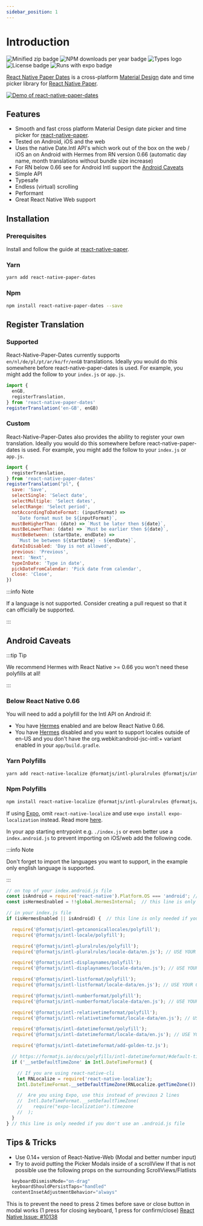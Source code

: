 ```yaml
---
sidebar_position: 1
---
```


# Introduction

![Minified zip badge](https://badgen.net/bundlephobia/minzip/react-native-paper-dates)
![NPM downloads per year badge](https://badgen.net/npm/dy/react-native-paper-dates)
![Types logo](https://badgen.net/npm/types/react-native-paper-dates)
![License badge](https://badgen.net/npm/license/react-native-paper-dates)
![Runs with expo badge](https://img.shields.io/badge/Runs%20with%20Expo-4630EB.svg?style=flat-square&logo=EXPO&labelColor=f3f3f3&logoColor=000)

[React Native Paper Dates](https://github.com/web-ridge/react-native-paper-dates) is a cross-platform [Material Design](https://m3.material.io/) date and time picker library for [React Native Paper](https://reactnativepaper.com/).

[![Demo of react-native-paper-dates](https://user-images.githubusercontent.com/6492229/98866767-bd3f2780-246d-11eb-890e-3491b47c95c5.gif)](https://www.youtube.com/watch?v=SHhQU2doTug)

## Features

- Smooth and fast cross platform Material Design date picker and time picker for [react-native-paper](https://reactnativepaper.com/).
- Tested on Android, iOS and the web
- Uses the native Date.Intl API's which work out of the box on the web / iOS an on Android with Hermes from RN version 0.66 (automatic day name, month translations without bundle size increase)
- For RN below 0.66 see for Android Intl support the [Android Caveats](#android-caveats)
- Simple API
- Typesafe
- Endless (virtual) scrolling
- Performant
- Great React Native Web support

## Installation

### Prerequisites

Install and follow the guide at [react-native-paper](https://callstack.github.io/react-native-paper/getting-started.html).

### Yarn

```bash
yarn add react-native-paper-dates
```

### Npm

```bash
npm install react-native-paper-dates --save
```

## Register Translation

### Supported

React-Native-Paper-Dates currently supports `en/nl/de/pl/pt/ar/ko/fr/enGB` translations. Ideally you would do this somewhere before react-native-paper-dates is used. For example, you might add the follow to your `index.js` or `app.js`.

```javascript
import {
  enGB,
  registerTranslation,
} from 'react-native-paper-dates'
registerTranslation('en-GB', enGB)
```

### Custom

React-Native-Paper-Dates also provides the ability to register your own translation. Ideally you would do this somewhere before react-native-paper-dates is used. For example, you might add the follow to your `index.js` or `app.js`.

```javascript
import {
  registerTranslation,
} from 'react-native-paper-dates'
registerTranslation("pl", {
  save: 'Save',
  selectSingle: 'Select date',
  selectMultiple: 'Select dates',
  selectRange: 'Select period',
  notAccordingToDateFormat: (inputFormat) =>
    `Date format must be ${inputFormat}`,
  mustBeHigherThan: (date) => `Must be later then ${date}`,
  mustBeLowerThan: (date) => `Must be earlier then ${date}`,
  mustBeBetween: (startDate, endDate) =>
    `Must be between ${startDate} - ${endDate}`,
  dateIsDisabled: 'Day is not allowed',
  previous: 'Previous',
  next: 'Next',
  typeInDate: 'Type in date',
  pickDateFromCalendar: 'Pick date from calendar',
  close: 'Close',
})
```

:::info Note

If a language is not supported. Consider creating a pull request so that it can officially be supported.

:::

## Android Caveats

:::tip Tip

We recommend Hermes with React Native >= 0.66 you won't need these polyfills at all!

:::

### Below React Native 0.66

You will need to add a polyfill for the Intl API on Android if:

- You have [Hermes](https://github.com/facebook/hermes/issues/23) enabled and are below React Native 0.66.
- You have [Hermes](https://github.com/facebook/hermes/issues/23) disabled and you want to support locales outside of en-US and you don't have the org.webkit:android-jsc-intl:+ variant enabled in your `app/build.gradle`.

### Yarn Polyfills

```bash
yarn add react-native-localize @formatjs/intl-pluralrules @formatjs/intl-getcanonicallocales @formatjs/intl-listformat @formatjs/intl-displaynames @formatjs/intl-locale @formatjs/intl-datetimeformat @formatjs/intl-numberformat @formatjs/intl-relativetimeformat
```

### Npm Polyfills

```bash
npm install react-native-localize @formatjs/intl-pluralrules @formatjs/intl-getcanonicallocales @formatjs/intl-listformat @formatjs/intl-displaynames @formatjs/intl-locale @formatjs/intl-datetimeformat @formatjs/intl-numberformat @formatjs/intl-relativetimeformat --save
```

If using [Expo](https://docs.expo.dev/), omit `react-native-localize` and use `expo install expo-localization` instead. Read more [here](https://docs.expo.dev/versions/latest/sdk/localization/#installation).

In your app starting entrypoint e.g. `./index.js` or even better use a `index.android.js` to prevent importing on iOS/web add the following code.

:::info Note

Don't forget to import the languages you want to support, in the example only english language is supported.

:::

```javascript
// on top of your index.android.js file
const isAndroid = require('react-native').Platform.OS === 'android'; // this line is only needed if you don't use an .android.js file
const isHermesEnabled = !!global.HermesInternal;  // this line is only needed if you don't use an .android.js file

// in your index.js file
if (isHermesEnabled || isAndroid) {  // this line is only needed if you don't use an .android.js file

  require('@formatjs/intl-getcanonicallocales/polyfill');
  require('@formatjs/intl-locale/polyfill');

  require('@formatjs/intl-pluralrules/polyfill');
  require('@formatjs/intl-pluralrules/locale-data/en.js'); // USE YOUR OWN LANGUAGE OR MULTIPLE IMPORTS YOU WANT TO SUPPORT

  require('@formatjs/intl-displaynames/polyfill');
  require('@formatjs/intl-displaynames/locale-data/en.js'); // USE YOUR OWN LANGUAGE OR MULTIPLE IMPORTS YOU WANT TO SUPPORT

  require('@formatjs/intl-listformat/polyfill');
  require('@formatjs/intl-listformat/locale-data/en.js'); // USE YOUR OWN LANGUAGE OR MULTIPLE IMPORTS YOU WANT TO SUPPORT

  require('@formatjs/intl-numberformat/polyfill');
  require('@formatjs/intl-numberformat/locale-data/en.js'); // USE YOUR OWN LANGUAGE OR MULTIPLE IMPORTS YOU WANT TO SUPPORT

  require('@formatjs/intl-relativetimeformat/polyfill');
  require('@formatjs/intl-relativetimeformat/locale-data/en.js'); // USE YOUR OWN LANGUAGE OR MULTIPLE IMPORTS YOU WANT TO SUPPORT

  require('@formatjs/intl-datetimeformat/polyfill');
  require('@formatjs/intl-datetimeformat/locale-data/en.js'); // USE YOUR OWN LANGUAGE OR MULTIPLE IMPORTS YOU WANT TO SUPPORT

  require('@formatjs/intl-datetimeformat/add-golden-tz.js');

  // https://formatjs.io/docs/polyfills/intl-datetimeformat/#default-timezone
  if ('__setDefaultTimeZone' in Intl.DateTimeFormat) {

    // If you are using react-native-cli
    let RNLocalize = require('react-native-localize');
    Intl.DateTimeFormat.__setDefaultTimeZone(RNLocalize.getTimeZone());

    //  Are you using Expo, use this instead of previous 2 lines
    //  Intl.DateTimeFormat.__setDefaultTimeZone(
    //    require("expo-localization").timezone
    //  );
  }
} // this line is only needed if you don't use an .android.js file
```

## Tips & Tricks

- Use 0.14+ version of React-Native-Web (Modal and better number input)
- Try to avoid putting the Picker Modals inside of a scrollView If that is not possible use the following props on the surrounding ScrollViews/Flatlists

```javascript
  keyboardDismissMode="on-drag"
  keyboardShouldPersistTaps="handled"
  contentInsetAdjustmentBehavior="always"
```

This is to prevent the need to press 2 times before save or close button in modal works (1 press for closing keyboard, 1 press for confirm/close) [React Native Issue: #10138](https://github.com/facebook/react-native/issues/10138)
